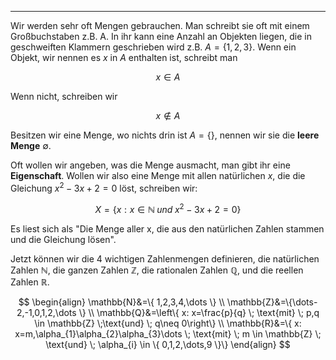 ***

Wir werden sehr oft Mengen gebrauchen. Man schreibt sie oft mit einem Großbuchstaben z.B. A. In ihr kann eine Anzahl an Objekten liegen, die in geschweiften Klammern geschrieben wird z.B. $A=\{ 1,2,3 \}$. Wenn ein Objekt, wir nennen es $x$ in $A$ enthalten ist, schreibt man

$$
x \in A
$$

Wenn nicht, schreiben wir

$$
x \not\in A
$$

Besitzen wir eine Menge, wo nichts drin ist $A=\{  \}$, nennen wir sie die **leere Menge** $\emptyset$.

Oft wollen wir angeben, was die Menge ausmacht, man gibt ihr eine **Eigenschaft**. Wollen wir also eine Menge mit allen natürlichen $x$, die die Gleichung $x^{2}-3x+2=0$ löst, schreiben wir:

$$
X=\{ x:x \in \mathbb{N} \; und \; x^{2}-3x+2=0  \}
$$

Es liest sich als "Die Menge aller x, die aus den natürlichen Zahlen stammen und die Gleichung lösen".

Jetzt können wir die 4 wichtigen Zahlenmengen definieren, die natürlichen Zahlen $\mathbb{N}$, die ganzen Zahlen $\mathbb{Z}$, die rationalen Zahlen $\mathbb{Q}$, und die reellen Zahlen $\mathbb{R}$.

$$
\begin{align}
\mathbb{N}&=\{ 1,2,3,4,\dots \} \\
\mathbb{Z}&=\{\dots-2,-1,0,1,2,\dots \} \\
\mathbb{Q}&=\left\{  x: x=\frac{p}{q} \; \text{mit} \; p,q \in \mathbb{Z} \;\text{und}   \; q\neq 0\right\} \\
\mathbb{R}&=\{ x: x=m,\alpha_{1}\alpha_{2}\alpha_{3}\dots \; \text{mit} \; m \in \mathbb{Z} \; \text{und} \; \alpha_{i} \in \{ 0,1,2,\dots,9 \}\}
\end{align}
$$

